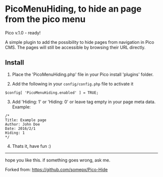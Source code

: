 PicoMenuHiding, to hide an page from the pico menu
================================================

Pico v.1.0 - ready!

A simple plugin to add the possibility to hide pages from navigation in Pico CMS.
The pages will still be accessible by browsing their URL directly.

Install
-------
1. Place the 'PicoMenuHiding.php' file in your Pico install 'plugins' folder.

2. Add the following in your `config/config.php` file to activate it
```
$config[ 'PicoMenuHiding.enabled' ] = TRUE;
```

3. Add 'Hiding: 1' or 'Hiding: 0' or leave tag empty in your page meta data. Example:
```
/* 
Title: Example page
Author: John Doe
Date: 2016/2/1
Hiding: 1 
*/
```

4. Thats it, have fun    :)

---
hope you like this. if something goes wrong, ask me.

Forked from: https://github.com/somepx/Pico-Hide
